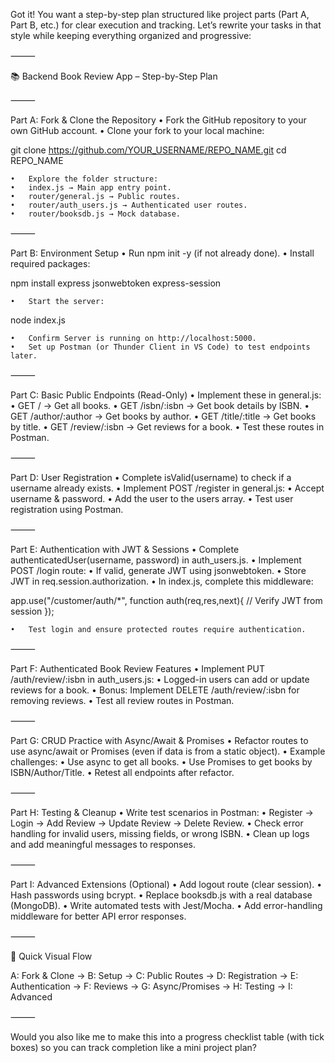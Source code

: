 Got it! You want a step-by-step plan structured like project parts (Part A, Part B, etc.) for clear execution and tracking. Let’s rewrite your tasks in that style while keeping everything organized and progressive:

⸻

📚 Backend Book Review App – Step-by-Step Plan

⸻

Part A: Fork & Clone the Repository
	•	Fork the GitHub repository to your own GitHub account.
	•	Clone your fork to your local machine:

git clone https://github.com/YOUR_USERNAME/REPO_NAME.git
cd REPO_NAME


	•	Explore the folder structure:
	•	index.js → Main app entry point.
	•	router/general.js → Public routes.
	•	router/auth_users.js → Authenticated user routes.
	•	router/booksdb.js → Mock database.

⸻

Part B: Environment Setup
	•	Run npm init -y (if not already done).
	•	Install required packages:

npm install express jsonwebtoken express-session


	•	Start the server:

node index.js


	•	Confirm Server is running on http://localhost:5000.
	•	Set up Postman (or Thunder Client in VS Code) to test endpoints later.

⸻

Part C: Basic Public Endpoints (Read-Only)
	•	Implement these in general.js:
	•	GET / → Get all books.
	•	GET /isbn/:isbn → Get book details by ISBN.
	•	GET /author/:author → Get books by author.
	•	GET /title/:title → Get books by title.
	•	GET /review/:isbn → Get reviews for a book.
	•	Test these routes in Postman.

⸻

Part D: User Registration
	•	Complete isValid(username) to check if a username already exists.
	•	Implement POST /register in general.js:
	•	Accept username & password.
	•	Add the user to the users array.
	•	Test user registration using Postman.

⸻

Part E: Authentication with JWT & Sessions
	•	Complete authenticatedUser(username, password) in auth_users.js.
	•	Implement POST /login route:
	•	If valid, generate JWT using jsonwebtoken.
	•	Store JWT in req.session.authorization.
	•	In index.js, complete this middleware:

app.use("/customer/auth/*", function auth(req,res,next){
    // Verify JWT from session
});


	•	Test login and ensure protected routes require authentication.

⸻

Part F: Authenticated Book Review Features
	•	Implement PUT /auth/review/:isbn in auth_users.js:
	•	Logged-in users can add or update reviews for a book.
	•	Bonus: Implement DELETE /auth/review/:isbn for removing reviews.
	•	Test all review routes in Postman.

⸻

Part G: CRUD Practice with Async/Await & Promises
	•	Refactor routes to use async/await or Promises (even if data is from a static object).
	•	Example challenges:
	•	Use async to get all books.
	•	Use Promises to get books by ISBN/Author/Title.
	•	Retest all endpoints after refactor.

⸻

Part H: Testing & Cleanup
	•	Write test scenarios in Postman:
	•	Register → Login → Add Review → Update Review → Delete Review.
	•	Check error handling for invalid users, missing fields, or wrong ISBN.
	•	Clean up logs and add meaningful messages to responses.

⸻

Part I: Advanced Extensions (Optional)
	•	Add logout route (clear session).
	•	Hash passwords using bcrypt.
	•	Replace booksdb.js with a real database (MongoDB).
	•	Write automated tests with Jest/Mocha.
	•	Add error-handling middleware for better API error responses.

⸻

🔑 Quick Visual Flow

A: Fork & Clone → B: Setup → C: Public Routes → D: Registration → E: Authentication → F: Reviews → G: Async/Promises → H: Testing → I: Advanced


⸻

Would you also like me to make this into a progress checklist table (with tick boxes) so you can track completion like a mini project plan?